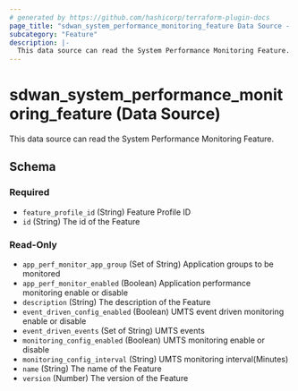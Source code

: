 ```yaml
---
# generated by https://github.com/hashicorp/terraform-plugin-docs
page_title: "sdwan_system_performance_monitoring_feature Data Source - terraform-provider-sdwan"
subcategory: "Feature"
description: |-
  This data source can read the System Performance Monitoring Feature.
---
```


# sdwan_system_performance_monitoring_feature (Data Source)

This data source can read the System Performance Monitoring Feature.



<!-- schema generated by tfplugindocs -->
## Schema

### Required

- `feature_profile_id` (String) Feature Profile ID
- `id` (String) The id of the Feature

### Read-Only

- `app_perf_monitor_app_group` (Set of String) Application groups to be monitored
- `app_perf_monitor_enabled` (Boolean) Application performance monitoring enable or disable
- `description` (String) The description of the Feature
- `event_driven_config_enabled` (Boolean) UMTS event driven monitoring enable or disable
- `event_driven_events` (Set of String) UMTS events
- `monitoring_config_enabled` (Boolean) UMTS monitoring enable or disable
- `monitoring_config_interval` (String) UMTS monitoring interval(Minutes)
- `name` (String) The name of the Feature
- `version` (Number) The version of the Feature
